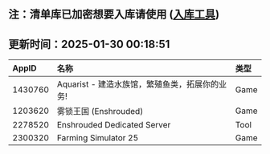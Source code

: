 ## 注：清单库已加密想要入库请使用 ([入库工具](https://github.com/BlankTMing/ManifestAutoUpdate/releases))

## 更新时间：2025-01-30 00:18:51
| AppID | 名称 | 类型  |
| :-------------------- | :----------------------------- | :----------- |
| 1430760 | Aquarist - 建造水族馆，繁殖鱼类，拓展你的业务!| Game |
| 1203620 | 雾锁王国 (Enshrouded)| Game |
| 2278520 | Enshrouded Dedicated Server| Tool |
| 2300320 | Farming Simulator 25| Game |
